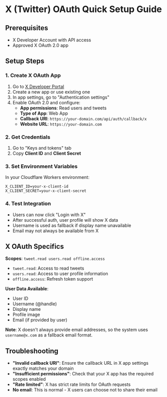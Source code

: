 # X (Twitter) OAuth Quick Setup Guide

## Prerequisites
- X Developer Account with API access
- Approved X OAuth 2.0 app

## Setup Steps

### 1. Create X OAuth App
1. Go to [X Developer Portal](https://developer.twitter.com/en/portal/dashboard)
2. Create a new app or use existing one
3. In app settings, go to "Authentication settings"
4. Enable OAuth 2.0 and configure:
   - **App permissions**: Read users and tweets  
   - **Type of App**: Web App
   - **Callback URI**: `https://your-domain.com/api/auth/callback/x`
   - **Website URL**: `https://your-domain.com`

### 2. Get Credentials
1. Go to "Keys and tokens" tab
2. Copy **Client ID** and **Client Secret**

### 3. Set Environment Variables
In your Cloudflare Workers environment:
```
X_CLIENT_ID=your-x-client-id
X_CLIENT_SECRET=your-x-client-secret
```

### 4. Test Integration
- Users can now click "Login with X"
- After successful auth, user profile will show X data
- Username is used as fallback if display name unavailable
- Email may not always be available from X

## X OAuth Specifics

**Scopes**: `tweet.read users.read offline.access`
- `tweet.read`: Access to read tweets
- `users.read`: Access to user profile information
- `offline.access`: Refresh token support

**User Data Available**:
- User ID
- Username (@handle)
- Display name
- Profile image
- Email (if provided by user)

**Note**: X doesn't always provide email addresses, so the system uses `username@x.com` as a fallback email format.

## Troubleshooting

- **"Invalid callback URI"**: Ensure the callback URL in X app settings exactly matches your domain
- **"Insufficient permissions"**: Check that your X app has the required scopes enabled
- **"Rate limited"**: X has strict rate limits for OAuth requests
- **No email**: This is normal - X users can choose not to share their email
